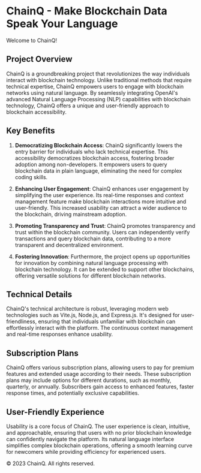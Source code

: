 # ChainQ - Make Blockchain Data Speak Your Language

Welcome to ChainQ!

## Project Overview
ChainQ is a groundbreaking project that revolutionizes the way individuals interact with blockchain technology. Unlike traditional methods that require technical expertise, ChainQ empowers users to engage with blockchain networks using natural language. By seamlessly integrating OpenAI's advanced Natural Language Processing (NLP) capabilities with blockchain technology, ChainQ offers a unique and user-friendly approach to blockchain accessibility.

## Key Benefits
1. **Democratizing Blockchain Access**: ChainQ significantly lowers the entry barrier for individuals who lack technical expertise. This accessibility democratizes blockchain access, fostering broader adoption among non-developers. It empowers users to query blockchain data in plain language, eliminating the need for complex coding skills.

2. **Enhancing User Engagement**: ChainQ enhances user engagement by simplifying the user experience. Its real-time responses and context management feature make blockchain interactions more intuitive and user-friendly. This increased usability can attract a wider audience to the blockchain, driving mainstream adoption.

3. **Promoting Transparency and Trust**: ChainQ promotes transparency and trust within the blockchain community. Users can independently verify transactions and query blockchain data, contributing to a more transparent and decentralized environment.

4. **Fostering Innovation**: Furthermore, the project opens up opportunities for innovation by combining natural language processing with blockchain technology. It can be extended to support other blockchains, offering versatile solutions for different blockchain networks.

## Technical Details
ChainQ's technical architecture is robust, leveraging modern web technologies such as Vite.js, Node.js, and Express.js. It's designed for user-friendliness, ensuring that individuals unfamiliar with blockchain can effortlessly interact with the platform. The continuous context management and real-time responses enhance usability.

## Subscription Plans
ChainQ offers various subscription plans, allowing users to pay for premium features and extended usage according to their needs. These subscription plans may include options for different durations, such as monthly, quarterly, or annually. Subscribers gain access to enhanced features, faster response times, and potentially exclusive capabilities.

## User-Friendly Experience
Usability is a core focus of ChainQ. The user experience is clean, intuitive, and approachable, ensuring that users with no prior blockchain knowledge can confidently navigate the platform. Its natural language interface simplifies complex blockchain operations, offering a smooth learning curve for newcomers while providing efficiency for experienced users.


© 2023 ChainQ. All rights reserved.